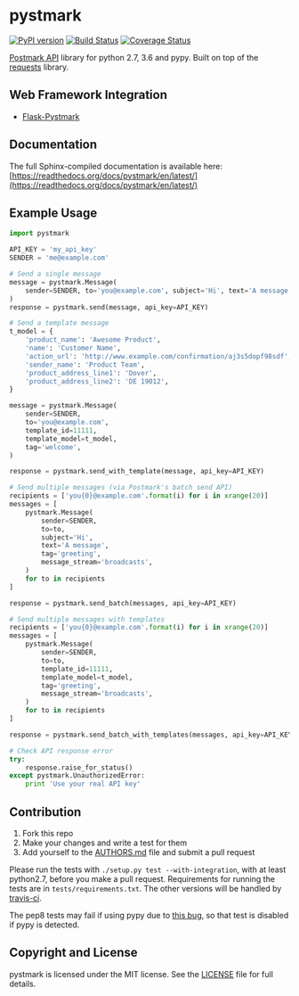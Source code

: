 # pystmark

[![PyPI version](https://badge.fury.io/py/pystmark.png)](http://badge.fury.io/py/pystmark)
[![Build Status](https://travis-ci.org/xsleonard/pystmark.png)](https://travis-ci.org/xsleonard/pystmark)
[![Coverage Status](https://coveralls.io/repos/xsleonard/pystmark/badge.png)](https://coveralls.io/r/xsleonard/pystmark)


[Postmark API](http://developer.postmarkapp.com/) library for python 2.7, 3.6 and pypy.
Built on top of the [requests](http://docs.python-requests.org/en/latest/) library.

## Web Framework Integration

* [Flask-Pystmark](https://github.com/xsleonard/flask-pystmark)

## Documentation

The full Sphinx-compiled documentation is available here: [https://readthedocs.org/docs/pystmark/en/latest/](https://readthedocs.org/docs/pystmark/en/latest/)

## Example Usage

```python
import pystmark

API_KEY = 'my_api_key'
SENDER = 'me@example.com'

# Send a single message
message = pystmark.Message(
    sender=SENDER, to='you@example.com', subject='Hi', text='A message', tag='greeting'
)
response = pystmark.send(message, api_key=API_KEY)

# Send a template message
t_model = {
    'product_name': 'Awesome Product',
    'name': 'Customer Name',
    'action_url': 'http://www.example.com/confirmation/aj3s5dopf98sdf',
    'sender_name': 'Product Team',
    'product_address_line1': 'Dover',
    'product_address_line2': 'DE 19012',
}

message = pystmark.Message(
    sender=SENDER,
    to='you@example.com',
    template_id=11111,
    template_model=t_model,
    tag='welcome',
)

response = pystmark.send_with_template(message, api_key=API_KEY)

# Send multiple messages (via Postmark's batch send API)
recipients = ['you{0}@example.com'.format(i) for i in xrange(20)]
messages = [
    pystmark.Message(
        sender=SENDER,
        to=to,
        subject='Hi',
        text='A message',
        tag='greeting',
        message_stream='broadcasts',
    )
    for to in recipients
]

response = pystmark.send_batch(messages, api_key=API_KEY)

# Send multiple messages with templates
recipients = ['you{0}@example.com'.format(i) for i in xrange(20)]
messages = [
    pystmark.Message(
        sender=SENDER,
        to=to,
        template_id=11111,
        template_model=t_model,
        tag='greeting',
        message_stream='broadcasts',
    )
    for to in recipients
]

response = pystmark.send_batch_with_templates(messages, api_key=API_KEY)

# Check API response error
try:
    response.raise_for_status()
except pystmark.UnauthorizedError:
    print 'Use your real API key'
```

## Contribution

1. Fork this repo
2. Make your changes and write a test for them
3. Add yourself to the [AUTHORS.md](./AUTHORS.md) file and submit a pull request

Please run the tests with `./setup.py test --with-integration`, with at least python2.7,
before you make a pull request. Requirements for running the tests are in `tests/requirements.txt`.
The other versions will be handled by [travis-ci](https://travis-ci.org/).

The pep8 tests may fail if using pypy due to [this bug](https://bugs.pypy.org/issue1207),
so that test is disabled if pypy is detected.

## Copyright and License

pystmark is licensed under the MIT license. See the [LICENSE](./LICENSE) file for full details.
